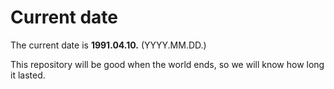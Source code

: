 # Current date

The current date is **1991.04.10.** (YYYY.MM.DD.)

This repository will be good when the world ends, so we will know how long it lasted.
